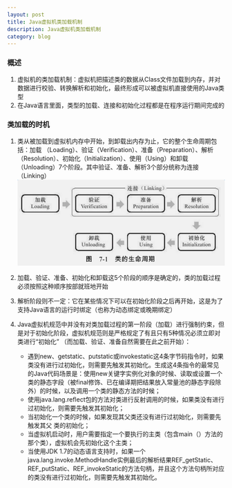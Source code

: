 ```yaml
---
layout: post
title: Java虚拟机类加载机制
description: Java虚拟机类加载机制
category: blog
---
```



### 概述  
1. 虚拟机的类加载机制：虚拟机把描述类的数据从Class文件加载到内存，并对数据进行校验、转换解析和初始化，最终形成可以被虚拟机直接使用的Java类型  
2. 在Java语言里面，类型的加载、连接和初始化过程都是在程序运行期间完成的  

### 类加载的时机
1. 类从被加载到虚拟机内存中开始，到卸载出内存为止，它的整个生命周期包括：加载
（Loading）、验证（Verification）、准备（Preparation）、解析（Resolution）、初始化（Initialization）、使用（Using）和卸载（Unloading）7个阶段。其中验证、准备、解析3个部分统称为连接（Linking）   
![类的生命周期](/images/class_life_cycle.png)  
2. 加载、验证、准备、初始化和卸载这5个阶段的顺序是确定的，类的加载过程
必须按照这种顺序按部就班地开始  
3. 解析阶段则不一定：它在某些情况下可以在初始化阶段之后再开始，这是为了支持Java语言的运行时绑定（也称为动态绑定或晚期绑定）  
4. Java虚拟机规范中并没有对类加载过程的第一阶段（加载）进行强制约束，但是对于初始化阶段，虚拟机规范则是严格规定了有且只有5种情况必须立即对类进行“初始化” （而加载、验证、准备自然需要在此之前开始）：
  
    + 遇到new、getstatic、putstatic或invokestatic这4条字节码指令时，如果类没有进行过初始化，则需要先触发其初始化。生成这4条指令的最常见的Java代码场景是：使用new关键字实例化对象的时候、读取或设置一个类的静态字段（被final修饰、已在编译期把结果放入常量池的静态字段除外）的时候，以及调用一个类的静态方法的时候；  
    + 使用java.lang.reflect包的方法对类进行反射调用的时候，如果类没有进行过初始化，则需要先触发其初始化；  
    + 当初始化一个类的时候，如果发现其父类还没有进行过初始化，则需要先触发其父
    类的初始化；  
    + 当虚拟机启动时，用户需要指定一个要执行的主类（包含main（）方法的那个类），虚拟机会先初始化这个主类；  
    + 当使用JDK  1.7的动态语言支持时，如果一个java.lang.invoke.MethodHandle实例最后的解析结果REF_getStatic、REF_putStatic、REF_invokeStatic的方法句柄，并且这个方法句柄所对应的类没有进行过初始化，则需要先触发其初始化。  
